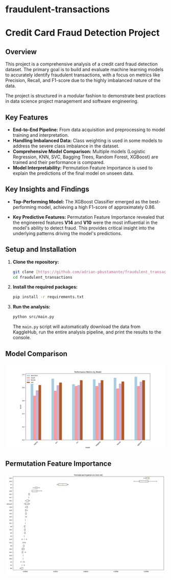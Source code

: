 # fraudulent-transactions

# Credit Card Fraud Detection Project

## Overview

This project is a comprehensive analysis of a credit card fraud detection dataset. The primary goal is to build and evaluate machine learning models to accurately identify fraudulent transactions, with a focus on metrics like Precision, Recall, and F1-score due to the highly imbalanced nature of the data.

The project is structured in a modular fashion to demonstrate best practices in data science project management and software engineering.

## Key Features

- **End-to-End Pipeline:** From data acquisition and preprocessing to model training and interpretation.
- **Handling Imbalanced Data:** Class weighting is used in some models to address the severe class imbalance in the dataset.
- **Comprehensive Model Comparison:** Multiple models (Logistic Regression, KNN, SVC, Bagging Trees, Random Forest, XGBoost) are trained and their performance is compared.
- **Model Interpretability:** Permutation Feature Importance is used to explain the predictions of the final model on unseen data.

## Key Insights and Findings

* **Top-Performing Model:** The XGBoost Classifier emerged as the best-performing model, achieving a high F1-score of approximately 0.86. 

* **Key Predictive Features:** Permutation Feature Importance revealed that the engineered features **V14** and **V10** were the most influential in the model's ability to detect fraud. This provides critical insight into the underlying patterns driving the model's predictions.


## Setup and Installation

1.  **Clone the repository:**
    ```bash
    git clone [https://github.com/adrian-pbustamante/fraudulent_transactions.git](https://github.com/adrian-pbustamante/fraudulent_transactions.git)
    cd fraudulent_transactions
    ```


2.  **Install the required packages:**
    ```bash
    pip install -r requirements.txt
    ```

3.  **Run the analysis:**
    ```bash
    python src/main.py
    ```
    The `main.py` script will automatically download the data from KaggleHub, run the entire analysis pipeline, and print the results to the console.

## Model Comparison
![Model Comparison](Figure_1.png)

## Permutation Feature Importance
![PFI](Figure_2.png)
